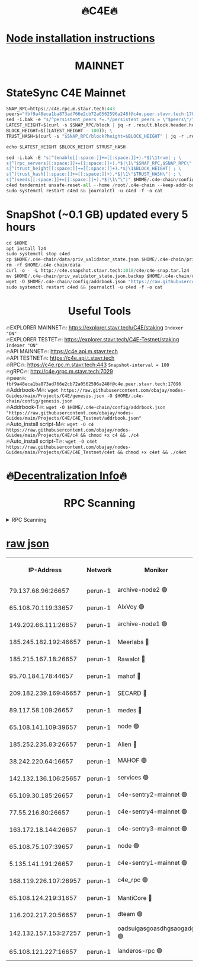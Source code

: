 <h1 align="center"> 🔥C4E🔥</h1>

[Node installation instructions](https://github.com/obajay/nodes-Guides/tree/main/Projects/C4E)
=

<h1 align="center"> MAINNET</h1>

# StateSync C4E Mainnet
```python
SNAP_RPC=https://c4e.rpc.m.stavr.tech:443
peers="fbf9a48eca1ba873ad766e2cb72a0562596a248f@c4e.peer.stavr.tech:17096"
sed -i.bak -e "s/^persistent_peers *=.*/persistent_peers = \"$peers\"/" $HOME/.c4e-chain/config/config.toml
LATEST_HEIGHT=$(curl -s $SNAP_RPC/block | jq -r .result.block.header.height); \
BLOCK_HEIGHT=$((LATEST_HEIGHT - 100)); \
TRUST_HASH=$(curl -s "$SNAP_RPC/block?height=$BLOCK_HEIGHT" | jq -r .result.block_id.hash)

echo $LATEST_HEIGHT $BLOCK_HEIGHT $TRUST_HASH

sed -i.bak -E "s|^(enable[[:space:]]+=[[:space:]]+).*$|\1true| ; \
s|^(rpc_servers[[:space:]]+=[[:space:]]+).*$|\1\"$SNAP_RPC,$SNAP_RPC\"| ; \
s|^(trust_height[[:space:]]+=[[:space:]]+).*$|\1$BLOCK_HEIGHT| ; \
s|^(trust_hash[[:space:]]+=[[:space:]]+).*$|\1\"$TRUST_HASH\"| ; \
s|^(seeds[[:space:]]+=[[:space:]]+).*$|\1\"\"|" $HOME/.c4e-chain/config/config.toml
c4ed tendermint unsafe-reset-all --home /root/.c4e-chain --keep-addr-book
sudo systemctl restart c4ed && journalctl -u c4ed -f -o cat
```
# SnapShot (~0.1 GB) updated every 5 hours
```python
cd $HOME
apt install lz4
sudo systemctl stop c4ed
cp $HOME/.c4e-chain/data/priv_validator_state.json $HOME/.c4e-chain/priv_validator_state.json.backup
rm -rf $HOME/.c4e-chain/data
curl -o - -L http://c4e.snapshot.stavr.tech:1018/c4e/c4e-snap.tar.lz4 | lz4 -c -d - | tar -x -C $HOME/.c4e-chain --strip-components 2
mv $HOME/.c4e-chain/priv_validator_state.json.backup $HOME/.c4e-chain/data/priv_validator_state.json
wget -O $HOME/.c4e-chain/config/addrbook.json "https://raw.githubusercontent.com/obajay/nodes-Guides/main/Projects/C4E/addrbook.json"
sudo systemctl restart c4ed && journalctl -u c4ed -f -o cat
```
 <h1 align="center"> Useful Tools</h1>

🔥EXPLORER MAINNET🔥:  https://explorer.stavr.tech/C4E/staking            `Indexer "ON"` \
🔥EXPLORER TESTET🔥:   https://explorer.stavr.tech/C4E-Testnet/staking     `Indexer "ON"` \
🔥API MAINNET🔥:       https://c4e.api.m.stavr.tech \
🔥API TESTNET🔥:       https://c4e.api.t.stavr.tech \
🔥RPC🔥:               https://c4e.rpc.m.stavr.tech:443                  `Snapshot-interval = 100` \
🔥gRPC🔥:              http://c4e.grpc.m.stavr.tech:7029 \
🔥peer🔥:              `fbf9a48eca1ba873ad766e2cb72a0562596a248f@c4e.peer.stavr.tech:17096` \
🔥Addrbook-M🔥:    ```wget https://raw.githubusercontent.com/obajay/nodes-Guides/main/Projects/C4E/genesis.json -O $HOME/.c4e-chain/config/genesis.json``` \
🔥Addrbook-T🔥:    ```wget -O $HOME/.c4e-chain/config/addrbook.json "https://raw.githubusercontent.com/obajay/nodes-Guides/main/Projects/C4E/C4E_Testnet/addrbook.json"``` \
🔥Auto_install script-M🔥: ```wget -O c4 https://raw.githubusercontent.com/obajay/nodes-Guides/main/Projects/C4E/c4 && chmod +x c4 && ./c4``` \
🔥Auto_install script-T🔥: ```wget -O c4et https://raw.githubusercontent.com/obajay/nodes-Guides/main/Projects/C4E/C4E_Testnet/c4et && chmod +x c4et && ./c4et```

🔥[Decentralization Info](https://github.com/obajay/StateSync-snapshots/tree/main/Projects/C4E/Decentralization)🔥
=

<h1 align="center"> RPC Scanning</h1>

<details>
<summary>RPC Scanning</summary>

<h2 align="center"> We scan nodes in real time every 4 hours. And we provide the final result of RPC endpoints.
We cannot influence the operation of these nodes in any way. </h2>


```python
If Voting Power is higher than 0 --> then the Node is a validator of the network and may be subject to attack and be a potential threat to the chain.
```
```python
We marked such validators with a red symbol
```

</details>

[raw json](https://rpc-check.c4e.stavr.tech/c4e/rpc-c4e-result.json)
=



<table><tr><th>IP-Address</th><th>Network</th><th>Moniker</th><th>Latest Block Height</th><th>Earliest Block Height</th><th>Catching Up</th><th>Tx Index</th><th>Voting Power</th><th>Scan Time</th></tr><tr><td>79.137.68.96:26657</td><td>perun-1</td><td>archive-node2 🟢</td><td>7594925</td><td>1</td><td>False</td><td>on</td><td>0</td><td>2024-03-15T09:58:58.239783519UTC</td></tr><tr><td>65.108.70.119:33657</td><td>perun-1</td><td>AlxVoy 🟢</td><td>7595107</td><td>1</td><td>False</td><td>on</td><td>0</td><td>2024-03-15T09:59:15.431143991UTC</td></tr><tr><td>149.202.66.111:26657</td><td>perun-1</td><td>archive-node1 🟢</td><td>7595109</td><td>1</td><td>False</td><td>on</td><td>0</td><td>2024-03-15T09:59:29.649012246UTC</td></tr><tr><td>185.245.182.192:46657</td><td>perun-1</td><td>Meerlabs 🔴</td><td>7595110</td><td>1051501</td><td>False</td><td>on</td><td>344615</td><td>2024-03-15T09:59:36.727750375UTC</td></tr><tr><td>185.215.167.18:26657</td><td>perun-1</td><td>Rawalot 🔴</td><td>7595112</td><td>1090501</td><td>False</td><td>on</td><td>450091</td><td>2024-03-15T09:59:47.779800478UTC</td></tr><tr><td>95.70.184.178:44657</td><td>perun-1</td><td>mahof 🔴</td><td>7595107</td><td>2342001</td><td>False</td><td>off</td><td>1356400</td><td>2024-03-15T09:59:14.784156610UTC</td></tr><tr><td>209.182.239.169:46657</td><td>perun-1</td><td>SECARD 🔴</td><td>7595109</td><td>2616101</td><td>False</td><td>off</td><td>749308</td><td>2024-03-15T09:59:27.056047981UTC</td></tr><tr><td>89.117.58.109:26657</td><td>perun-1</td><td>medes 🔴</td><td>7595112</td><td>2826001</td><td>False</td><td>off</td><td>891025</td><td>2024-03-15T09:59:43.369823139UTC</td></tr><tr><td>65.108.141.109:39657</td><td>perun-1</td><td>node 🟢</td><td>7595105</td><td>5303301</td><td>False</td><td>on</td><td>0</td><td>2024-03-15T09:59:00.587719112UTC</td></tr><tr><td>185.252.235.83:26657</td><td>perun-1</td><td>Alien 🔴</td><td>7595109</td><td>6502501</td><td>False</td><td>on</td><td>648215</td><td>2024-03-15T09:59:29.954669621UTC</td></tr><tr><td>38.242.220.64:16657</td><td>perun-1</td><td>MAHOF 🟢</td><td>7595109</td><td>6885501</td><td>False</td><td>on</td><td>0</td><td>2024-03-15T09:59:27.358149609UTC</td></tr><tr><td>142.132.136.106:25657</td><td>perun-1</td><td>services 🟢</td><td>7595107</td><td>7012001</td><td>False</td><td>on</td><td>0</td><td>2024-03-15T09:59:18.011489733UTC</td></tr><tr><td>65.109.30.185:26657</td><td>perun-1</td><td>c4e-sentry2-mainnet 🟢</td><td>7595110</td><td>7284001</td><td>False</td><td>on</td><td>0</td><td>2024-03-15T09:59:36.438547281UTC</td></tr><tr><td>77.55.216.80:26657</td><td>perun-1</td><td>c4e-sentry4-mainnet 🟢</td><td>7595107</td><td>7297001</td><td>False</td><td>on</td><td>0</td><td>2024-03-15T09:59:15.120366584UTC</td></tr><tr><td>163.172.18.144:26657</td><td>perun-1</td><td>c4e-sentry3-mainnet 🟢</td><td>7595111</td><td>7297001</td><td>False</td><td>on</td><td>0</td><td>2024-03-15T09:59:36.970463198UTC</td></tr><tr><td>65.108.75.107:39657</td><td>perun-1</td><td>node 🟢</td><td>7595108</td><td>7300001</td><td>False</td><td>on</td><td>0</td><td>2024-03-15T09:59:18.346450097UTC</td></tr><tr><td>5.135.141.191:26657</td><td>perun-1</td><td>c4e-sentry1-mainnet 🟢</td><td>7595104</td><td>7300501</td><td>False</td><td>on</td><td>0</td><td>2024-03-15T09:58:57.383594377UTC</td></tr><tr><td>168.119.226.107:26957</td><td>perun-1</td><td>c4e_rpc 🟢</td><td>7595106</td><td>7495106</td><td>False</td><td>on</td><td>0</td><td>2024-03-15T09:59:06.928635811UTC</td></tr><tr><td>65.108.124.219:31657</td><td>perun-1</td><td>MantiCore 🔴</td><td>7595107</td><td>7495107</td><td>False</td><td>off</td><td>729882</td><td>2024-03-15T09:59:13.336885634UTC</td></tr><tr><td>116.202.217.20:56657</td><td>perun-1</td><td>dteam 🟢</td><td>7595104</td><td>7511001</td><td>False</td><td>on</td><td>0</td><td>2024-03-15T09:58:57.947646852UTC</td></tr><tr><td>142.132.157.153:27257</td><td>perun-1</td><td>oadsuigasgoasdhgsaogadg 🟢</td><td>7595104</td><td>7574001</td><td>False</td><td>on</td><td>0</td><td>2024-03-15T09:58:55.085228869UTC</td></tr><tr><td>65.108.121.227:16657</td><td>perun-1</td><td>landeros-rpc 🟢</td><td>7595104</td><td>7590001</td><td>False</td><td>on</td><td>0</td><td>2024-03-15T09:58:57.688021110UTC</td></tr></table>
